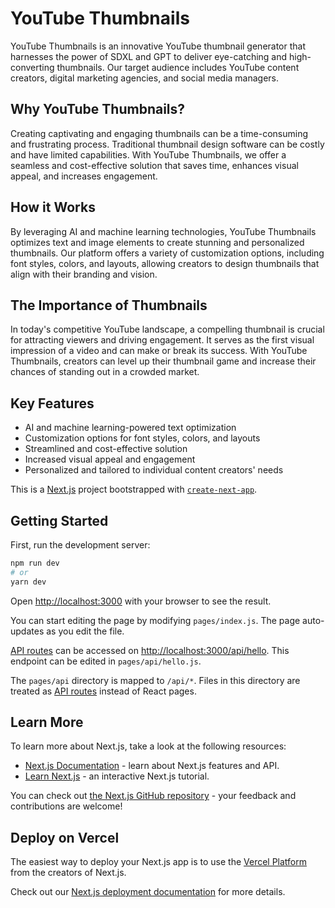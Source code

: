 YouTube Thumbnails
==================

YouTube Thumbnails is an innovative YouTube thumbnail generator that harnesses the power of SDXL and GPT to deliver eye-catching and high-converting thumbnails. Our target audience includes YouTube content creators, digital marketing agencies, and social media managers.

Why YouTube Thumbnails?
-----------------------

Creating captivating and engaging thumbnails can be a time-consuming and frustrating process. Traditional thumbnail design software can be costly and have limited capabilities. With YouTube Thumbnails, we offer a seamless and cost-effective solution that saves time, enhances visual appeal, and increases engagement.

How it Works
------------

By leveraging AI and machine learning technologies, YouTube Thumbnails optimizes text and image elements to create stunning and personalized thumbnails. Our platform offers a variety of customization options, including font styles, colors, and layouts, allowing creators to design thumbnails that align with their branding and vision.

The Importance of Thumbnails
----------------------------

In today's competitive YouTube landscape, a compelling thumbnail is crucial for attracting viewers and driving engagement. It serves as the first visual impression of a video and can make or break its success. With YouTube Thumbnails, creators can level up their thumbnail game and increase their chances of standing out in a crowded market.

Key Features
------------

-   AI and machine learning-powered text optimization
-   Customization options for font styles, colors, and layouts
-   Streamlined and cost-effective solution
-   Increased visual appeal and engagement
-   Personalized and tailored to individual content creators' needs

This is a [Next.js](https://nextjs.org/) project bootstrapped with [`create-next-app`](https://github.com/vercel/next.js/tree/canary/packages/create-next-app).

## Getting Started

First, run the development server:

```bash
npm run dev
# or
yarn dev
```

Open [http://localhost:3000](http://localhost:3000) with your browser to see the result.

You can start editing the page by modifying `pages/index.js`. The page auto-updates as you edit the file.

[API routes](https://nextjs.org/docs/api-routes/introduction) can be accessed on [http://localhost:3000/api/hello](http://localhost:3000/api/hello). This endpoint can be edited in `pages/api/hello.js`.

The `pages/api` directory is mapped to `/api/*`. Files in this directory are treated as [API routes](https://nextjs.org/docs/api-routes/introduction) instead of React pages.

## Learn More

To learn more about Next.js, take a look at the following resources:

- [Next.js Documentation](https://nextjs.org/docs) - learn about Next.js features and API.
- [Learn Next.js](https://nextjs.org/learn) - an interactive Next.js tutorial.

You can check out [the Next.js GitHub repository](https://github.com/vercel/next.js/) - your feedback and contributions are welcome!

## Deploy on Vercel

The easiest way to deploy your Next.js app is to use the [Vercel Platform](https://vercel.com/new?utm_medium=default-template&filter=next.js&utm_source=create-next-app&utm_campaign=create-next-app-readme) from the creators of Next.js.

Check out our [Next.js deployment documentation](https://nextjs.org/docs/deployment) for more details.
